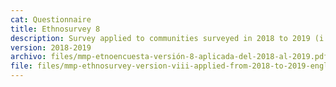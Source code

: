 ```yaml
---
cat: Questionnaire
title: Ethnosurvey 8
description: Survey applied to communities surveyed in 2018 to 2019 (i.e. 169-174).
version: 2018-2019
archivo: files/mmp-etnoencuesta-versión-8-aplicada-del-2018-al-2019.pdf
file: files/mmp-ethnosurvey-version-viii-applied-from-2018-to-2019-english.pdf
---
```

